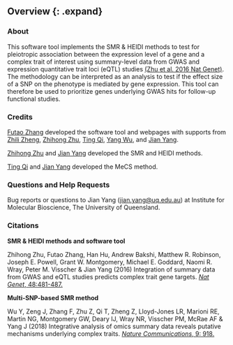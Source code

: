 ## Overview {: .expand}

### About

This software tool implements the SMR & HEIDI methods to test for
pleiotropic association between the expression level of a gene and a
complex trait of interest using summary-level data from GWAS and
expression quantitative trait loci (eQTL) studies [(Zhu et al. 2016 Nat Genet)](http://www.nature.com/ng/journal/vaop/ncurrent/full/ng.3538.html).
The methodology can be interpreted as an analysis to test if the effect
size of a SNP on the phenotype is mediated by gene expression. This tool
can therefore be used to prioritize genes underlying GWAS hits for follow-up functional studies.

### Credits 


[Futao Zhang](http://researchers.uq.edu.au/researcher/12709) developed
the software tool and webpages with supports from [Zhili Zheng](mailto:zhilizheng@outlook.com), 
[Zhihong Zhu](http://researchers.uq.edu.au/researcher/3051), 
[Ting Qi](http://researchers.uq.edu.au/researcher/15871),
[Yang Wu](y.wu2@uq.edu.au), 
and [Jian Yang](http://researchers.uq.edu.au/researcher/2713).

[Zhihong Zhu](http://researchers.uq.edu.au/researcher/3051) 
and [Jian Yang](http://researchers.uq.edu.au/researcher/2713) 
developed the SMR and HEIDI methods.

[Ting Qi](http://researchers.uq.edu.au/researcher/15871) 
and [Jian Yang](http://researchers.uq.edu.au/researcher/2713) 
developed the MeCS method.

### Questions and Help Requests 
Bug reports or questions to Jian Yang (<jian.yang@uq.edu.au>) at
Institute for Molecular Bioscience, The University of Queensland.


### Citations 

**SMR & HEIDI methods and software tool**

Zhihong Zhu, Futao Zhang, Han Hu, Andrew Bakshi, Matthew R. Robinson,
Joseph E. Powell, Grant W. Montgomery, Michael E. Goddard, Naomi R.
Wray, Peter M. Visscher & Jian Yang (2016) Integration of summary data
from GWAS and eQTL studies predicts complex trait gene targets. 
[*Nat Genet*, 48:481-487.](http://www.nature.com/ng/journal/vaop/ncurrent/full/ng.3538.html)

**Multi-SNP-based SMR method**

Wu Y, Zeng J, Zhang F, Zhu Z, Qi T, Zheng Z, Lloyd-Jones LR, Marioni RE, Martin NG, Montgomery GW, Deary IJ, Wray NR, Visscher PM, McRae AF & Yang J (2018) Integrative analysis of omics summary data reveals putative mechanisms underlying complex traits. [*Nature Communications*, 9: 918.](https://www.nature.com/articles/s41467-018-03371-0)
